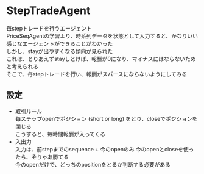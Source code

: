 # StepTradeAgent
毎stepトレードを行うエージェント  
PriceSeqAgentの学習より、時系列データを状態として入力すると、かなりいい感じなエージェントができることがわかった  
しかし、stayが出やすくなる傾向が見られた  
これは、とりあえずstayしとけば、報酬が0になり、マイナスにはならないためと考えられる  
そこで、毎stepトレードを行い、報酬がスパースにならないようにしてみる  

## 設定
- 取引ルール  
    毎ステップopenでポジション (short or long) をとり、closeでポジションを閉じる  
    こうすると、毎時間報酬が入ってくる  
- 入出力  
  入力は、前stepまでのsequence + 今のopenのみ
  今のopenとcloseを使ったら、そりゃあ勝てる  
  今のopenだけで、どっちのpositionをとるか判断する必要がある  

